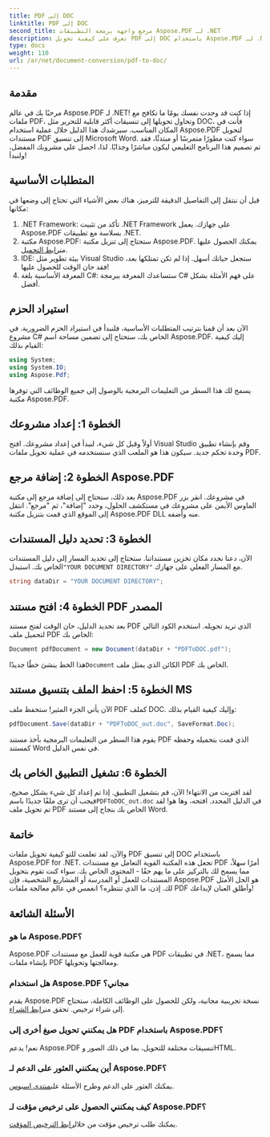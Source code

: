 ```yaml
---
title: PDF إلى DOC
linktitle: PDF إلى DOC
second_title: مرجع واجهة برمجة التطبيقات Aspose.PDF لـ .NET
description: تعرف على كيفية تحويل PDF إلى DOC باستخدام Aspose.PDF لـ .NET في هذا الدليل الشامل. يتضمن تعليمات ونصائح خطوة بخطوة.
type: docs
weight: 110
url: /ar/net/document-conversion/pdf-to-doc/
---
```

## مقدمة

مرحبًا بك في عالم Aspose.PDF لـ .NET! إذا كنت قد وجدت نفسك يومًا ما تكافح مع ملفات PDF، وتحاول تحويلها إلى تنسيقات أكثر قابلية للتحرير مثل DOC، فأنت في المكان المناسب. سيرشدك هذا الدليل خلال عملية استخدام Aspose.PDF لتحويل مستندات PDF إلى تنسيق Microsoft Word. سواء كنت مطورًا متمرسًا أو مبتدئًا، فقد تم تصميم هذا البرنامج التعليمي ليكون مباشرًا وجذابًا. لذا، احصل على مشروبك المفضل، ولنبدأ!

## المتطلبات الأساسية

قبل أن ننتقل إلى التفاصيل الدقيقة للترميز، هناك بعض الأشياء التي تحتاج إلى وضعها في مكانها:

1. .NET Framework: تأكد من تثبيت .NET Framework على جهازك. يعمل Aspose.PDF بسلاسة مع تطبيقات .NET.
2.  مكتبة Aspose.PDF: ستحتاج إلى تنزيل مكتبة Aspose.PDF. يمكنك الحصول عليها من[رابط التحميل](https://releases.aspose.com/pdf/net/).
3. IDE: بيئة تطوير مثل Visual Studio ستجعل حياتك أسهل. إذا لم تكن تمتلكها بعد، فقد حان الوقت للحصول عليها!
4. المعرفة الأساسية بلغة C#: ستساعدك المعرفة ببرمجة C# على فهم الأمثلة بشكل أفضل.

## استيراد الحزم

الآن بعد أن قمنا بترتيب المتطلبات الأساسية، فلنبدأ في استيراد الحزم الضرورية. في مشروع C# الخاص بك، ستحتاج إلى تضمين مساحة اسم Aspose.PDF. إليك كيفية القيام بذلك:

```csharp
using System;
using System.IO;
using Aspose.Pdf;
```

يسمح لك هذا السطر من التعليمات البرمجية بالوصول إلى جميع الوظائف التي توفرها مكتبة Aspose.PDF.

## الخطوة 1: إعداد مشروعك

أولاً وقبل كل شيء، لنبدأ في إعداد مشروعك. افتح Visual Studio وقم بإنشاء تطبيق وحدة تحكم جديد. سيكون هذا هو الملعب الذي سنستخدمه في عملية تحويل ملفات PDF.

## الخطوة 2: إضافة مرجع Aspose.PDF

بعد ذلك، ستحتاج إلى إضافة مرجع إلى مكتبة Aspose.PDF في مشروعك. انقر بزر الماوس الأيمن على مشروعك في مستكشف الحلول، وحدد "إضافة"، ثم "مرجع". انتقل إلى الموقع الذي قمت بتنزيل مكتبة Aspose.PDF DLL منه وأضفه.

## الخطوة 3: تحديد دليل المستندات

 الآن، دعنا نحدد مكان تخزين مستنداتنا. ستحتاج إلى تحديد المسار إلى دليل المستندات الخاص بك. استبدل`"YOUR DOCUMENT DIRECTORY"` مع المسار الفعلي على جهازك.

```csharp
string dataDir = "YOUR DOCUMENT DIRECTORY";
```

## الخطوة 4: افتح مستند PDF المصدر

بعد تحديد الدليل، حان الوقت لفتح مستند PDF الذي تريد تحويله. استخدم الكود التالي لتحميل ملف PDF الخاص بك:

```csharp
Document pdfDocument = new Document(dataDir + "PDFToDOC.pdf");
```

 هذا الخط ينشئ خطًا جديدًا`Document` الكائن الذي يمثل ملف PDF الخاص بك.

## الخطوة 5: احفظ الملف بتنسيق مستند MS

الآن يأتي الجزء المثير! ستحفظ ملف PDF كملف DOC. وإليك كيفية القيام بذلك:

```csharp
pdfDocument.Save(dataDir + "PDFToDOC_out.doc", SaveFormat.Doc);
```

يقوم هذا السطر من التعليمات البرمجية بأخذ مستند PDF الذي قمت بتحميله وحفظه كمستند Word في نفس الدليل.

## الخطوة 6: تشغيل التطبيق الخاص بك

لقد اقتربت من الانتهاء! الآن، قم بتشغيل التطبيق. إذا تم إعداد كل شيء بشكل صحيح، فيجب أن ترى ملفًا جديدًا باسم`PDFToDOC_out.doc` في الدليل المحدد. افتحه، وها هو! لقد تم تحويل ملف PDF الخاص بك بنجاح إلى مستند Word.

## خاتمة

والآن، لقد تعلمت للتو كيفية تحويل ملفات PDF إلى تنسيق DOC باستخدام Aspose.PDF for .NET. تجعل هذه المكتبة القوية التعامل مع مستندات PDF أمرًا سهلاً، مما يسمح لك بالتركيز على ما يهم حقًا - المحتوى الخاص بك. سواء كنت تقوم بتحويل المستندات للعمل أو المدرسة أو المشاريع الشخصية، فإن Aspose.PDF هو الحل الأمثل لك. إذن، ما الذي تنتظره؟ انغمس في عالم معالجة ملفات PDF وأطلق العنان لإبداعك!

## الأسئلة الشائعة

### ما هو Aspose.PDF؟
Aspose.PDF هي مكتبة قوية للعمل مع مستندات PDF في تطبيقات .NET، مما يسمح بإنشاء ملفات PDF ومعالجتها وتحويلها.

### هل استخدام Aspose.PDF مجاني؟
 يقدم Aspose.PDF نسخة تجريبية مجانية، ولكن للحصول على الوظائف الكاملة، ستحتاج إلى شراء ترخيص. تحقق من[رابط الشراء](https://purchase.aspose.com/buy).

### هل يمكنني تحويل صيغ أخرى إلى PDF باستخدام Aspose.PDF؟
نعم! يدعم Aspose.PDF تنسيقات مختلفة للتحويل، بما في ذلك الصور وHTML.

### أين يمكنني العثور على الدعم لـ Aspose.PDF؟
 يمكنك العثور على الدعم وطرح الأسئلة على[منتدى اسبوس](https://forum.aspose.com/c/pdf/10).

### كيف يمكنني الحصول على ترخيص مؤقت لـ Aspose.PDF؟
 يمكنك طلب ترخيص مؤقت من خلال[رابط الترخيص المؤقت](https://purchase.aspose.com/temporary-license/).